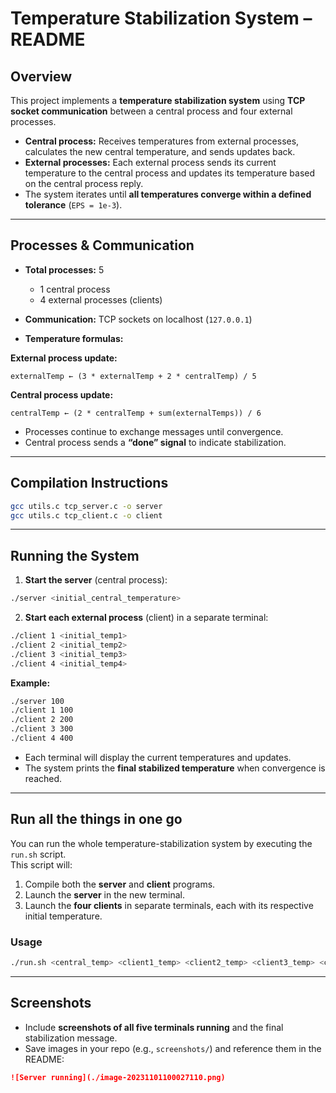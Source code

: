 # Temperature Stabilization System – README

## Overview

This project implements a **temperature stabilization system** using **TCP socket communication** between a central process and four external processes.

* **Central process:** Receives temperatures from external processes, calculates the new central temperature, and sends updates back.
* **External processes:** Each external process sends its current temperature to the central process and updates its temperature based on the central process reply.
* The system iterates until **all temperatures converge within a defined tolerance** (`EPS = 1e-3`).

---

## Processes & Communication

* **Total processes:** 5

  * 1 central process
  * 4 external processes (clients)
* **Communication:** TCP sockets on localhost (`127.0.0.1`)
* **Temperature formulas:**

**External process update:**

```
externalTemp ← (3 * externalTemp + 2 * centralTemp) / 5
```

**Central process update:**

```
centralTemp ← (2 * centralTemp + sum(externalTemps)) / 6
```

* Processes continue to exchange messages until convergence.
* Central process sends a **“done” signal** to indicate stabilization.

---

## Compilation Instructions

```bash
gcc utils.c tcp_server.c -o server
gcc utils.c tcp_client.c -o client
```

---

## Running the System

1. **Start the server** (central process):

```bash
./server <initial_central_temperature>
```

2. **Start each external process** (client) in a separate terminal:

```bash
./client 1 <initial_temp1>
./client 2 <initial_temp2>
./client 3 <initial_temp3>
./client 4 <initial_temp4>
```

**Example:**

```bash
./server 100
./client 1 100
./client 2 200
./client 3 300
./client 4 400
```

* Each terminal will display the current temperatures and updates.
* The system prints the **final stabilized temperature** when convergence is reached.

---
## Run all the things in one go

You can run the whole temperature-stabilization system by executing the `run.sh` script.  
This script will:

1. Compile both the **server** and **client** programs.
2. Launch the **server** in the new terminal.
3. Launch the **four clients** in separate terminals, each with its respective initial temperature.

### Usage

```bash
./run.sh <central_temp> <client1_temp> <client2_temp> <client3_temp> <client4_temp>
```
---
## Screenshots

* Include **screenshots of all five terminals running** and the final stabilization message.
* Save images in your repo (e.g., `screenshots/`) and reference them in the README:

```markdown
![Server running](./image-20231101100027110.png)
```